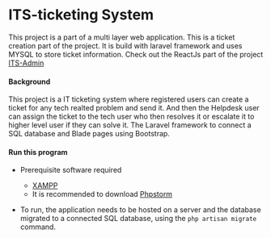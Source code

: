 # ITS-ticketing System
This project is a part of a multi layer web application. This is a ticket creation part of the project. It is build with laravel framework and uses MYSQL to store ticket information. Check out the ReactJs part of the project [ITS-Admin](https://github.com/mrjpatel/ITS-Admin)

#### Background
This project is a IT ticketing system where registered users can create a ticket for any tech realted problem and send it. And then the Helpdesk user can assign the ticket to the tech user who then resolves it or escalate it to higher level user if they can solve it. The Laravel framework to connect a SQL database and Blade pages using Bootstrap.

#### Run this program
- Prerequisite software required
  - [XAMPP](https://www.apachefriends.org/index.html)
  - It is recommended to download [Phpstorm](https://www.jetbrains.com/phpstorm/)
  
- To run, the application needs to be hosted on a server and the database migrated to a connected SQL database, using the `php artisan migrate` command.
